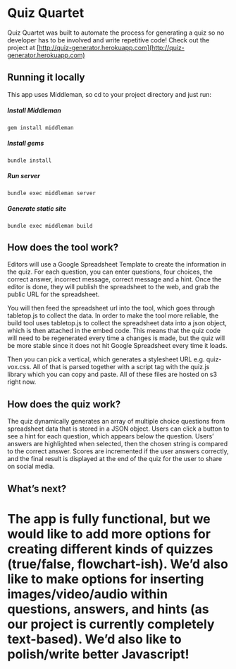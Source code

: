 Quiz Quartet
==========

Quiz Quartet was built to automate the process for generating a quiz so no developer has to be involved and write repetitive code! Check out the project at [http://quiz-generator.herokuapp.com](http://quiz-generator.herokuapp.com)


## Running it locally

This app uses Middleman, so cd to your project directory and just run:

##### Install Middleman

`gem install middleman`

##### Install gems

`bundle install`

##### Run server

`bundle exec middleman server`

##### Generate static site

`bundle exec middleman build`


## How does the tool work?

Editors will use a Google Spreadsheet Template to create the information in the quiz. For each question, you can enter questions, four choices, the correct answer, incorrect message, correct message and a hint. Once the editor is done, they will publish the spreadsheet to the web, and grab the public URL for the spreadsheet.

You will then feed the spreadsheet url into the tool, which goes through tabletop.js to collect the data. In order to make the tool more reliable, the build tool uses tabletop.js to collect the spreadsheet data into a json object, which is then attached in the embed code. This means that the quiz code will need to be regenerated every time a changes is made, but the quiz will be more stable since it does not hit Google Spreadsheet every time it loads.

Then you can pick a vertical, which generates a stylesheet URL e.g. quiz-vox.css. All of that is parsed together with a script tag with the quiz.js library which you can copy and paste. All of these files are hosted on s3 right now.



## How does the quiz work?
The quiz dynamically generates an array of multiple choice questions from spreadsheet data that is stored in a JSON object. Users can click a button to see a hint for each question, which appears below the question. Users’ answers are highlighted when selected, then the chosen string is compared to the correct answer. Scores are incremented if the user answers correctly, and the final result is displayed at the end of the quiz for the user to share on social media.



## What’s next?
The app is fully functional, but we would like to add more options for creating different kinds of quizzes (true/false, flowchart-ish). We’d also like to make options for inserting images/video/audio within questions, answers, and hints (as our project is currently completely text-based). We’d also like to polish/write better Javascript!
=======
